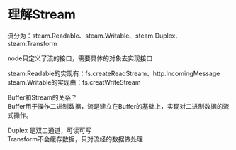 # 理解Stream

 流分为：steam.Readable、steam.Writable、steam.Duplex、steam.Transform
 
 node只定义了流的接口，需要具体的对象去实现接口
 
 steam.Readable的实现有：fs.createReadStream、http.IncomingMessage  
 steam.Writable的实现由：fs.creatWriteStream
 
 Buffer和Stream的关系？  
 Buffer用于操作二进制数据，流是建立在Buffer的基础上，实现对二进制数据的流式操作。

Duplex 是双工通道，可读可写  
Transform不会缓存数据，只对流经的数据做处理
